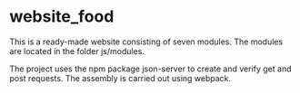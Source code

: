 # website_food

This is a ready-made website consisting of seven modules. The modules are located in the folder js/modules.

The project uses the npm package json-server to create and verify get and post requests. The assembly is carried out using webpack.
